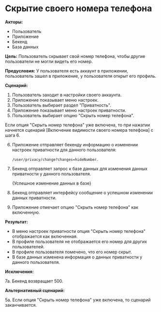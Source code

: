 # Скрытие своего номера телефона

**Акторы:** 

- Пользователь
- Приложение
- Бекенд
- База данных

**Цель:** Пользователь скрывает свой номер телефона, чтобы другие пользователи не могли видеть его номер.

**Предусловия:** У пользователя есть аккаунт в приложении, пользователь зашел в приложение, у пользователя открыт его профиль.

**Сценарий:**

1. Пользователь заходит в настройки своего аккаунта.
2. Приложение показывает меню настроек.
3. Пользователь выбирает раздел "Приватность".
4. Приложение показывает меню настроек приватности.
5. Пользователь выбирает опцию "Скрыть номер телефона".

Если опция "Скрыть номер телефона" уже включена, то при нажатии начнется сценарий [Включение видимости своего номера телефона] с шага 6.

6. Приложение отправляет бекенду информацию о изменении настроек приватности для данного пользователя:

    `/user/privacy/change?changes=hideNumber`.

7. Бекенд отправляет запрос к базе данных для изменения данных приватности у данного пользователя.

    {Успешное изменение данных в базе}

8. Бекенд отправляет интерфейсу сообщение о успешном изменении данных приватности.
9. Приложение отмечает опцию "Скрыть номер телефона" как включенную.

**Результат:**

- В меню настроек приватности опция "Скрыть номер телефона" отображается как включенная.
- В профиле пользователя не отображается его номер для других пользователей.
- В профиле пользователя помечено, что его номер скрыт.
- В базе данных изменена информация о данных приватности у данного пользователя.

**Исключения:**

7а. Бекенд возвращает 500.

**Альтернативный сценарий:** 

5а. Если опция "Скрыть номер телефона" уже включена, то сценарий заканчивается.

